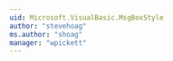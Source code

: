 ```yaml
---
uid: Microsoft.VisualBasic.MsgBoxStyle
author: "stevehoag"
ms.author: "shoag"
manager: "wpickett"
---
```


